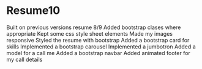 # Resume10
Built on previous versions resume 8/9
Added bootstrap clases where appropriate
Kept some css style sheet elements
Made my images responsive
Styled the resume with bootstrap
Added a bootstrap card for skills
Implemented a bootstrap carousel
Implemented a jumbotron
Added a model for a call me
Added a bootstrap navbar
Added animated footer for my call details
